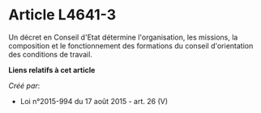 # Article L4641-3

Un décret en Conseil d'Etat détermine l'organisation, les missions, la composition et le fonctionnement des formations du
conseil d'orientation des conditions de travail.

**Liens relatifs à cet article**

_Créé par_:

  - Loi n°2015-994 du 17 août 2015 - art. 26 (V)
